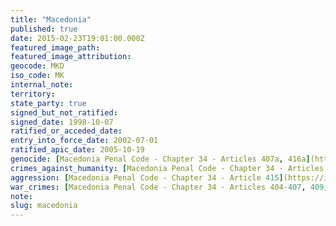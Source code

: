 ```yaml
---
title: "Macedonia"
published: true
date: 2015-02-23T19:01:00.000Z
featured_image_path:
featured_image_attribution:
geocode: MKD
iso_code: MK
internal_note:
territory:
state_party: true
signed_but_not_ratified:
signed_date: 1998-10-07
ratified_or_acceded_date:
entry_into_force_date: 2002-07-01
ratified_apic_date: 2005-10-19
genocide: [Macedonia Penal Code - Chapter 34 - Articles 407a, 416a](https://iccdb.hrlc.net/data/doc/384/keyword/46/)
crimes_against_humanity: [Macedonia Penal Code - Chapter 34 - Articles 403a, 407a](https://iccdb.hrlc.net/data/doc/384/keyword/13/)
aggression: [Macedonia Penal Code - Chapter 34 - Article 415](https://iccdb.hrlc.net/data/doc/384/keyword/1/)
war_crimes: [Macedonia Penal Code - Chapter 34 - Articles 404-407, 409, 412-414, 416](https://iccdb.hrlc.net/data/doc/384/keyword/145/)
note:
slug: macedonia
---
```

